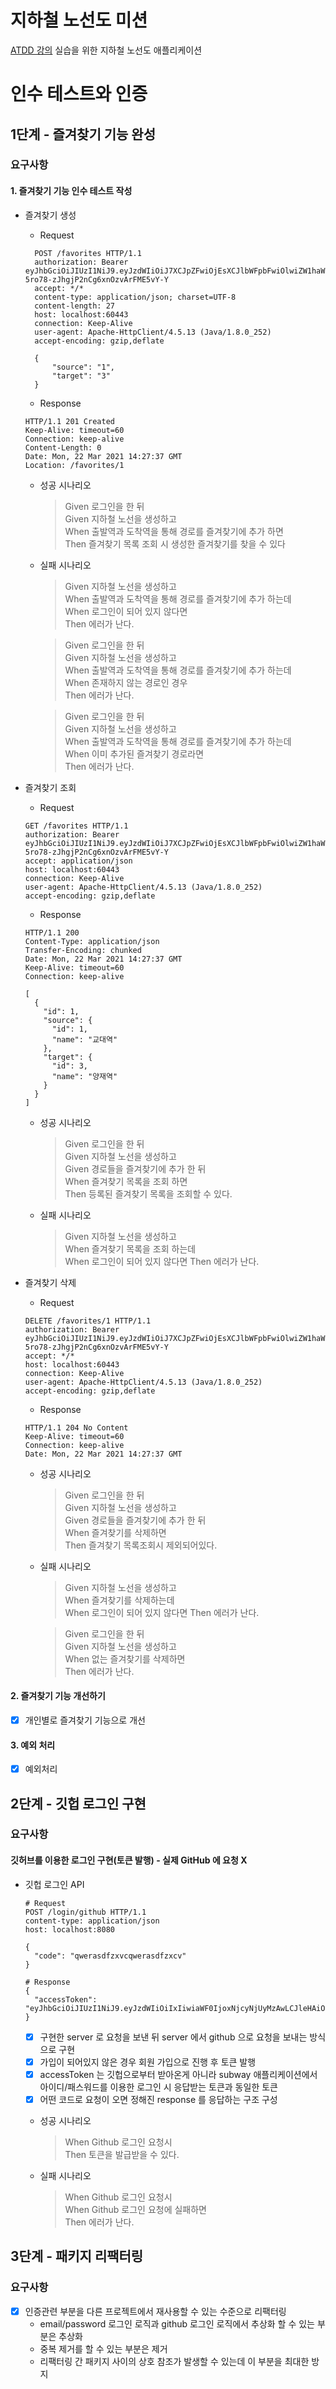 # 지하철 노선도 미션
[ATDD 강의](https://edu.nextstep.camp/c/R89PYi5H) 실습을 위한 지하철 노선도 애플리케이션

# 인수 테스트와 인증
## 1단계 - 즐겨찾기 기능 완성
### 요구사항
#### 1. 즐겨찾기 기능 인수 테스트 작성
- 즐겨찾기 생성
  - Request
  ```shell
    POST /favorites HTTP/1.1
    authorization: Bearer eyJhbGciOiJIUzI1NiJ9.eyJzdWIiOiJ7XCJpZFwiOjEsXCJlbWFpbFwiOlwiZW1haWxAZW1haWwuY29tXCIsXCJwYXNzd29yZFwiOlwicGFzc3dvcmRcIixcImFnZVwiOjIwLFwicHJpbmNpcGFsXCI6XCJlbWFpbEBlbWFpbC5jb21cIixcImNyZWRlbnRpYWxzXCI6XCJwYXNzd29yZFwifSIsImlhdCI6MTYxNjQyMzI1NywiZXhwIjoxNjE2NDI2ODU3fQ.7PU1ocohHf-5ro78-zJhgjP2nCg6xnOzvArFME5vY-Y
    accept: */*
    content-type: application/json; charset=UTF-8
    content-length: 27
    host: localhost:60443
    connection: Keep-Alive
    user-agent: Apache-HttpClient/4.5.13 (Java/1.8.0_252)
    accept-encoding: gzip,deflate
      
    {
        "source": "1",
        "target": "3"
    }
  ```
  - Response
  ```shell
  HTTP/1.1 201 Created
  Keep-Alive: timeout=60
  Connection: keep-alive
  Content-Length: 0
  Date: Mon, 22 Mar 2021 14:27:37 GMT
  Location: /favorites/1
  ```
    - 성공 시나리오
      > Given 로그인을 한 뒤<br>
       Given 지하철 노선을 생성하고<br>
       When 출발역과 도착역을 통해 경로를 즐겨찾기에 추가 하면<br>
       Then 즐겨찾기 목록 조회 시 생성한 즐겨찾기를 찾을 수 있다
    - 실패 시나리오
      > Given 지하철 노선을 생성하고<br>
      When 출발역과 도착역을 통해 경로를 즐겨찾기에 추가 하는데<br>
      When 로그인이 되어 있지 않다면<br>
      Then 에러가 난다.

      > Given 로그인을 한 뒤<br>
      Given 지하철 노선을 생성하고<br>
      When 출발역과 도착역을 통해 경로를 즐겨찾기에 추가 하는데<br>
      When 존재하지 않는 경로인 경우<br>
      Then 에러가 난다.
  
      > Given 로그인을 한 뒤<br>
      Given 지하철 노선을 생성하고<br>
      When 출발역과 도착역을 통해 경로를 즐겨찾기에 추가 하는데<br>
      When 이미 추가된 즐겨찾기 경로라면 <br>
      Then 에러가 난다.

- 즐겨찾기 조회
  - Request
  ```shell
  GET /favorites HTTP/1.1
  authorization: Bearer eyJhbGciOiJIUzI1NiJ9.eyJzdWIiOiJ7XCJpZFwiOjEsXCJlbWFpbFwiOlwiZW1haWxAZW1haWwuY29tXCIsXCJwYXNzd29yZFwiOlwicGFzc3dvcmRcIixcImFnZVwiOjIwLFwicHJpbmNpcGFsXCI6XCJlbWFpbEBlbWFpbC5jb21cIixcImNyZWRlbnRpYWxzXCI6XCJwYXNzd29yZFwifSIsImlhdCI6MTYxNjQyMzI1NywiZXhwIjoxNjE2NDI2ODU3fQ.7PU1ocohHf-5ro78-zJhgjP2nCg6xnOzvArFME5vY-Y
  accept: application/json
  host: localhost:60443
  connection: Keep-Alive
  user-agent: Apache-HttpClient/4.5.13 (Java/1.8.0_252)
  accept-encoding: gzip,deflate
  ```
   - Response
  ```shell
  HTTP/1.1 200
  Content-Type: application/json
  Transfer-Encoding: chunked
  Date: Mon, 22 Mar 2021 14:27:37 GMT
  Keep-Alive: timeout=60
  Connection: keep-alive
  
  [
    {
      "id": 1,
      "source": {
        "id": 1,
        "name": "교대역"
      },
      "target": {
        "id": 3,
        "name": "양재역"
      }
    }
  ]
  ```
  - 성공 시나리오
      > Given 로그인을 한 뒤<br>
       Given 지하철 노선을 생성하고<br>
       Given 경로들을 즐겨찾기에 추가 한 뒤<br>
       When 즐겨찾기 목록을 조회 하면<br>
       Then 등록된 즐겨찾기 목록을 조회할 수 있다.
  - 실패 시나리오
      > Given 지하철 노선을 생성하고<br>
       When 즐겨찾기 목록을 조회 하는데<br>
       When 로그인이 되어 있지 않다면
       Then 에러가 난다.

- 즐겨찾기 삭제
  - Request
  ```shell
  DELETE /favorites/1 HTTP/1.1
  authorization: Bearer eyJhbGciOiJIUzI1NiJ9.eyJzdWIiOiJ7XCJpZFwiOjEsXCJlbWFpbFwiOlwiZW1haWxAZW1haWwuY29tXCIsXCJwYXNzd29yZFwiOlwicGFzc3dvcmRcIixcImFnZVwiOjIwLFwicHJpbmNpcGFsXCI6XCJlbWFpbEBlbWFpbC5jb21cIixcImNyZWRlbnRpYWxzXCI6XCJwYXNzd29yZFwifSIsImlhdCI6MTYxNjQyMzI1NywiZXhwIjoxNjE2NDI2ODU3fQ.7PU1ocohHf-5ro78-zJhgjP2nCg6xnOzvArFME5vY-Y
  accept: */*
  host: localhost:60443
  connection: Keep-Alive
  user-agent: Apache-HttpClient/4.5.13 (Java/1.8.0_252)
  accept-encoding: gzip,deflate
  ```
  - Response
  ```shell
  HTTP/1.1 204 No Content
  Keep-Alive: timeout=60
  Connection: keep-alive
  Date: Mon, 22 Mar 2021 14:27:37 GMT
  ```
    - 성공 시나리오
      > Given 로그인을 한 뒤<br>
      Given 지하철 노선을 생성하고<br>
      Given 경로들을 즐겨찾기에 추가 한 뒤<br>
      When 즐겨찾기를 삭제하면<br>
      Then 즐겨찾기 목록조회시 제외되어있다.
    - 실패 시나리오
      > Given 지하철 노선을 생성하고<br>
      When 즐겨찾기를 삭제하는데<br>
      When 로그인이 되어 있지 않다면
      Then 에러가 난다.

      > Given 로그인을 한 뒤<br>
      Given 지하철 노선을 생성하고<br>
      When 없는 즐겨찾기를 삭제하면<br>
      Then 에러가 난다.

#### 2. 즐겨찾기 기능 개선하기
- [x] 개인별로 즐겨찾기 기능으로 개선
#### 3. 예외 처리
- [x] 예외처리

## 2단계 - 깃헙 로그인 구현
### 요구사항
#### 깃허브를 이용한 로그인 구현(토큰 발행) - 실제 GitHub 에 요청 X
- 깃헙 로그인 API
    ```shell
    # Request
    POST /login/github HTTP/1.1
    content-type: application/json
    host: localhost:8080
    
    {
      "code": "qwerasdfzxvcqwerasdfzxcv"
    }
    
    # Response
    {
      "accessToken": "eyJhbGciOiJIUzI1NiJ9.eyJzdWIiOiIxIiwiaWF0IjoxNjcyNjUyMzAwLCJleHAiOjE2NzI2NTU5MDAsInJvbGVzIjpbIlJPTEVfQURNSU4iLCJST0xFX0FETUlOIl19.uaUXk5GkqB6QE_qlZisk3RZ3fL74zDADqbJl6LoLkSc"
    }
    ```
    - [x] 구현한 server 로 요청을 보낸 뒤 server 에서 github 으로 요청을 보내는 방식으로 구현
    - [x] 가입이 되어있지 않은 경우 회원 가입으로 진행 후 토큰 발행
    - [x] accessToken 는 깃헙으로부터 받아온게 아니라 subway 애플리케이션에서 아이디/패스워드를 이용한 로그인 시 응답받는 토큰과 동일한 토큰
    - [x] 어떤 코드로 요청이 오면 정해진 response 를 응답하는 구조 구성
    - 성공 시나리오
      > When Github 로그인 요청시<br>
        Then 토큰을 발급받을 수 있다.
    
    - 실패 시나리오
      > When Github 로그인 요청시<br>
        When Github 로그인 요청에 실패하면<br>
        Then 에러가 난다.

## 3단계 - 패키지 리팩터링
### 요구사항
- [x] 인증관련 부분을 다른 프로젝트에서 재사용할 수 있는 수준으로 리팩터링
  - email/password 로그인 로직과 github 로그인 로직에서 추상화 할 수 있는 부분은 추상화
  - 중복 제거를 할 수 있는 부분은 제거
  - 리팩터링 간 패키지 사이의 상호 참조가 발생할 수 있는데 이 부분을 최대한 방지
